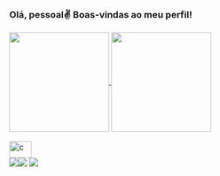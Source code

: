 ### Olá, pessoal✌ Boas-vindas ao meu perfil!

 
 <div>
  <a href="https://github.com/RodrigoIamim">
  <img align="center" height="180em" src="https://github-readme-stats.vercel.app/api?username=RodrigoIamim&show_icons=true&theme=dark&include_all_commits=true&count_private=true"/>
  <img align="center" height="180em" src="https://github-readme-stats.vercel.app/api/top-langs/?username=RodrigoIamim&layout=compact&langs_count=7&theme=dark"/>
</div>
  <div style="display: inline_block"><br>
   <img alt="c" height="30" width="40" src="https://cdn.jsdelivr.net/gh/devicons/devicon/icons/c/c-original.svg" />
  </div>
  
  <div>
  <a href="https://www.instagram.com/rodrigo.r.iamim/" target="_blank"><img src="https://img.shields.io/badge/-Instagram-%23E4405F?style=for-the-badge&logo=instagram&logoColor=white" target="_blank"></a
    <a href = "mailto: usuarior7i5@gmail.com"><img src="https://img.shields.io/badge/-Gmail-%23333?style=for-the-badge&logo=gmail&logoColor=white" target="_blank"></a>
  <a href="https://www.linkedin.com/in/rodrigo-ramos-iamim-2339a3203/" target="_blank"><img src="https://img.shields.io/badge/-LinkedIn-%230077B5?style=for-the-badge&logo=linkedin&logoColor=white" target="_blank"></a> 
  </div>
 
 
